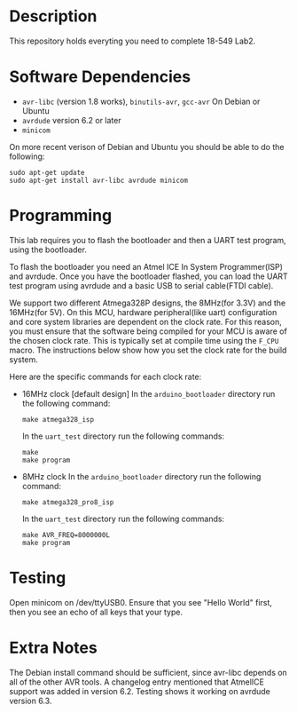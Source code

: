 # Description
This repository holds everyting you need to complete 18-549 Lab2.

# Software Dependencies
* `avr-libc` (version 1.8 works), `binutils-avr`, `gcc-avr`
  On Debian or Ubuntu
* `avrdude` version 6.2 or later
* `minicom`

On more recent verison of Debian and Ubuntu you should be able to do the following:
```
sudo apt-get update
sudo apt-get install avr-libc avrdude minicom
```

# Programming
This lab requires you to flash the bootloader and then a UART test program,
using the bootloader.

To flash the bootloader you need an Atmel ICE In System Programmer(ISP)
and avrdude. Once you have the bootloader flashed, you can load the UART
test program using avrdude and a basic USB to serial cable(FTDI cable).

We support two different Atmega328P designs, the 8MHz(for 3.3V) and the
16MHz(for 5V). On this MCU, hardware peripheral(like uart) configuration
and core system libraries are dependent on the clock rate.
For this reason, you must ensure that the software being compiled for
your MCU is aware of the chosen clock rate. This is typically set at
compile time using the `F_CPU` macro. The instructions below show
how you set the clock rate for the build system.

Here are the specific commands for each clock rate:

* 16MHz clock [default design]
  In the `arduino_bootloader` directory run the following command:
  ```
  make atmega328_isp
  ```
  In the `uart_test` directory run the following commands:
  ```
  make
  make program
  ```
* 8MHz clock
  In the `arduino_bootloader` directory run the following command:
  ```
  make atmega328_pro8_isp
  ```
  In the `uart_test` directory run the following commands:
  ```
  make AVR_FREQ=8000000L
  make program
  ```

# Testing
Open minicom on /dev/ttyUSB0.
Ensure that you see "Hello World" first, then you see an echo of all keys that your type.

# Extra Notes
The Debian install command should be sufficient, since avr-libc depends
on all of the other AVR tools.
A changelog entry mentioned that AtmelICE support was added in
version 6.2. Testing shows it working on avrdude version 6.3.
